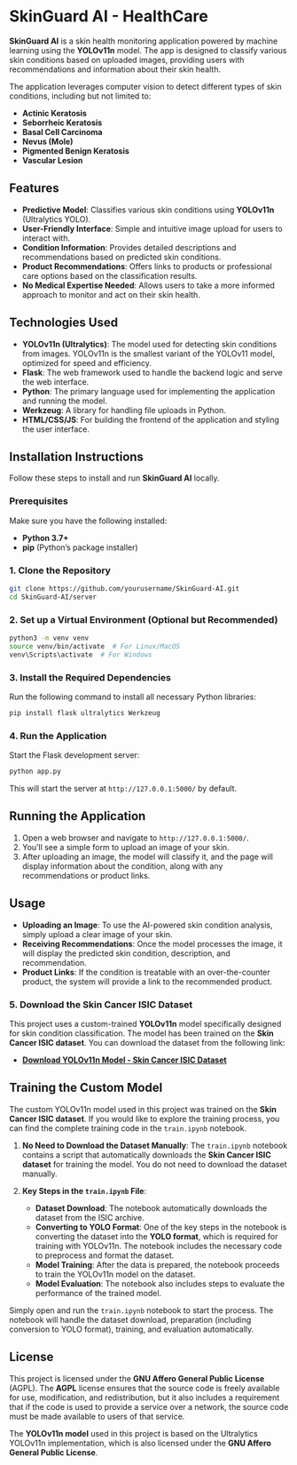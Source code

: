 # SkinGuard AI - HealthCare

**SkinGuard AI** is a skin health monitoring application powered by machine learning using the **YOLOv11n** model. The app is designed to classify various skin conditions based on uploaded images, providing users with recommendations and information about their skin health.

The application leverages computer vision to detect different types of skin conditions, including but not limited to:

- **Actinic Keratosis**
- **Seborrheic Keratosis**
- **Basal Cell Carcinoma**
- **Nevus (Mole)**
- **Pigmented Benign Keratosis**
- **Vascular Lesion**

## Features

- **Predictive Model**: Classifies various skin conditions using **YOLOv11n** (Ultralytics YOLO).
- **User-Friendly Interface**: Simple and intuitive image upload for users to interact with.
- **Condition Information**: Provides detailed descriptions and recommendations based on predicted skin conditions.
- **Product Recommendations**: Offers links to products or professional care options based on the classification results.
- **No Medical Expertise Needed**: Allows users to take a more informed approach to monitor and act on their skin health.

## Technologies Used

- **YOLOv11n (Ultralytics)**: The model used for detecting skin conditions from images. YOLOv11n is the smallest variant of the YOLOv11 model, optimized for speed and efficiency.
- **Flask**: The web framework used to handle the backend logic and serve the web interface.
- **Python**: The primary language used for implementing the application and running the model.
- **Werkzeug**: A library for handling file uploads in Python.
- **HTML/CSS/JS**: For building the frontend of the application and styling the user interface.

## Installation Instructions

Follow these steps to install and run **SkinGuard AI** locally.

### Prerequisites

Make sure you have the following installed:

- **Python 3.7+**
- **pip** (Python’s package installer)

### 1. Clone the Repository

```bash
git clone https://github.com/yourusername/SkinGuard-AI.git
cd SkinGuard-AI/server
```

### 2. Set up a Virtual Environment (Optional but Recommended)

```bash
python3 -m venv venv
source venv/bin/activate  # For Linux/MacOS
venv\Scripts\activate  # For Windows
```

### 3. Install the Required Dependencies

Run the following command to install all necessary Python libraries:

```bash
pip install flask ultralytics Werkzeug
```

### 4. Run the Application

Start the Flask development server:

```bash
python app.py
```

This will start the server at `http://127.0.0.1:5000/` by default.

## Running the Application

1. Open a web browser and navigate to `http://127.0.0.1:5000/`.
2. You’ll see a simple form to upload an image of your skin.
3. After uploading an image, the model will classify it, and the page will display information about the condition, along with any recommendations or product links.

## Usage

- **Uploading an Image**: To use the AI-powered skin condition analysis, simply upload a clear image of your skin.
- **Receiving Recommendations**: Once the model processes the image, it will display the predicted skin condition, description, and recommendation.
- **Product Links**: If the condition is treatable with an over-the-counter product, the system will provide a link to the recommended product.

### 5. Download the Skin Cancer ISIC Dataset

This project uses a custom-trained **YOLOv11n** model specifically designed for skin condition classification. The model has been trained on the **Skin Cancer ISIC dataset**. You can download the dataset from the following link:

- **[Download YOLOv11n Model - Skin Cancer ISIC Dataset](https://drive.google.com/file/d/1bsCYjbz0YrkfJm9R6dYkTIMx-tyHbr5M/view?usp=sharing)**

## Training the Custom Model

The custom YOLOv11n model used in this project was trained on the **Skin Cancer ISIC dataset**. If you would like to explore the training process, you can find the complete training code in the `train.ipynb` notebook.

1. **No Need to Download the Dataset Manually**: The `train.ipynb` notebook contains a script that automatically downloads the **Skin Cancer ISIC dataset** for training the model. You do not need to download the dataset manually.

2. **Key Steps in the `train.ipynb` File**:
   - **Dataset Download**: The notebook automatically downloads the dataset from the ISIC archive.
   - **Converting to YOLO Format**: One of the key steps in the notebook is converting the dataset into the **YOLO format**, which is required for training with YOLOv11n. The notebook includes the necessary code to preprocess and format the dataset.
   - **Model Training**: After the data is prepared, the notebook proceeds to train the YOLOv11n model on the dataset.
   - **Model Evaluation**: The notebook also includes steps to evaluate the performance of the trained model.

Simply open and run the `train.ipynb` notebook to start the process. The notebook will handle the dataset download, preparation (including conversion to YOLO format), training, and evaluation automatically.

## License

This project is licensed under the **GNU Affero General Public License** (AGPL). The **AGPL** license ensures that the source code is freely available for use, modification, and redistribution, but it also includes a requirement that if the code is used to provide a service over a network, the source code must be made available to users of that service.

The **YOLOv11n model** used in this project is based on the Ultralytics YOLOv11n implementation, which is also licensed under the **GNU Affero General Public License**.
